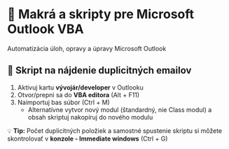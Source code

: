 # 📧 Makrá a skripty pre Microsoft Outlook VBA
Automatizácia úloh, opravy a úpravy Microsoft Outlook

## 📨 Skript na nájdenie duplicitných emailov
1. Aktivuj kartu **vývojár/developer** v Outlooku
2. Otvor/prepni sa do **VBA editora** (Alt + F11)
3. Naimportuj bas súbor  (Ctrl + M)
   * Alternatívne vytvor nový modul (štandardný, nie Class modul) a obsah skriptuj nakopíruj do nového modulu

💡 **Tip:** Počet duplicitných položiek a samostné spustenie skriptu si môžete skontrolovať v **konzole - Immediate windows** (Ctrl + G)
